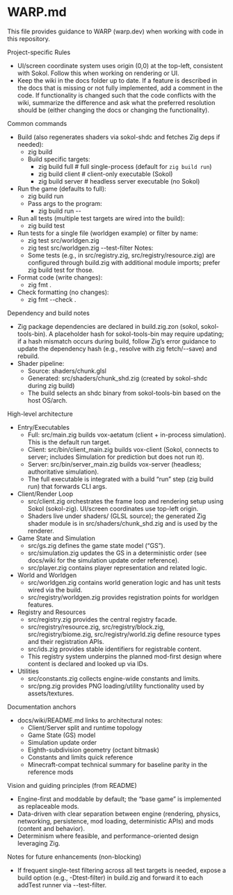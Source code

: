 # WARP.md

This file provides guidance to WARP (warp.dev) when working with code in this repository.

Project-specific Rules

- UI/screen coordinate system uses origin (0,0) at the top-left, consistent with Sokol. Follow this when working on rendering or UI.
- Keep the wiki in the docs folder up to date. If a feature is described in the docs that is missing or not fully implemented, add a comment in the code. If functionality is changed such that the code conflicts with the wiki, summarize the difference and ask what the preferred resolution should be (either changing the docs or changing the functionality).

Common commands

- Build (also regenerates shaders via sokol-shdc and fetches Zig deps if needed):
  - zig build
  - Build specific targets:
    - zig build full     # full single-process (default for `zig build run`)
    - zig build client   # client-only executable (Sokol)
    - zig build server   # headless server executable (no Sokol)
- Run the game (defaults to full):
  - zig build run
  - Pass args to the program:
    - zig build run -- <args>
- Run all tests (multiple test targets are wired into the build):
  - zig build test
- Run tests for a single file (worldgen example) or filter by name:
  - zig test src/worldgen.zig
  - zig test src/worldgen.zig --test-filter <substring>
    Notes:
  - Some tests (e.g., in src/registry.zig, src/registry/resource.zig) are configured through build.zig with additional module imports; prefer zig build test for those.
- Format code (write changes):
  - zig fmt .
- Check formatting (no changes):
  - zig fmt --check .

Dependency and build notes

- Zig package dependencies are declared in build.zig.zon (sokol, sokol-tools-bin). A placeholder hash for sokol-tools-bin may require updating; if a hash mismatch occurs during build, follow Zig’s error guidance to update the dependency hash (e.g., resolve with zig fetch/--save) and rebuild.
- Shader pipeline:
  - Source: shaders/chunk.glsl
  - Generated: src/shaders/chunk_shd.zig (created by sokol-shdc during zig build)
  - The build selects an shdc binary from sokol-tools-bin based on the host OS/arch.

High-level architecture

- Entry/Executables
  - Full: src/main.zig builds vox-aetatum (client + in-process simulation). This is the default run target.
  - Client: src/bin/client_main.zig builds vox-client (Sokol, connects to server; includes Simulation for prediction but does not run it).
  - Server: src/bin/server_main.zig builds vox-server (headless; authoritative simulation).
  - The full executable is integrated with a build “run” step (zig build run) that forwards CLI args.
- Client/Render Loop
  - src/client.zig orchestrates the frame loop and rendering setup using Sokol (sokol-zig). UI/screen coordinates use top-left origin.
  - Shaders live under shaders/ (GLSL source); the generated Zig shader module is in src/shaders/chunk_shd.zig and is used by the renderer.
- Game State and Simulation
  - src/gs.zig defines the game state model (“GS”).
  - src/simulation.zig updates the GS in a deterministic order (see docs/wiki for the simulation update order reference).
  - src/player.zig contains player representation and related logic.
- World and Worldgen
  - src/worldgen.zig contains world generation logic and has unit tests wired via the build.
  - src/registry/worldgen.zig provides registration points for worldgen features.
- Registry and Resources
  - src/registry.zig provides the central registry facade.
  - src/registry/resource.zig, src/registry/block.zig, src/registry/biome.zig, src/registry/world.zig define resource types and their registration APIs.
  - src/ids.zig provides stable identifiers for registrable content.
  - This registry system underpins the planned mod-first design where content is declared and looked up via IDs.
- Utilities
  - src/constants.zig collects engine-wide constants and limits.
  - src/png.zig provides PNG loading/utility functionality used by assets/textures.

Documentation anchors

- docs/wiki/README.md links to architectural notes:
  - Client/Server split and runtime topology
  - Game State (GS) model
  - Simulation update order
  - Eighth-subdivision geometry (octant bitmask)
  - Constants and limits quick reference
  - Minecraft-compat technical summary for baseline parity in the reference mods

Vision and guiding principles (from README)

- Engine-first and moddable by default; the “base game” is implemented as replaceable mods.
- Data-driven with clear separation between engine (rendering, physics, networking, persistence, mod loading, deterministic APIs) and mods (content and behavior).
- Determinism where feasible, and performance-oriented design leveraging Zig.

Notes for future enhancements (non-blocking)

- If frequent single-test filtering across all test targets is needed, expose a build option (e.g., -Dtest-filter) in build.zig and forward it to each addTest runner via --test-filter.
